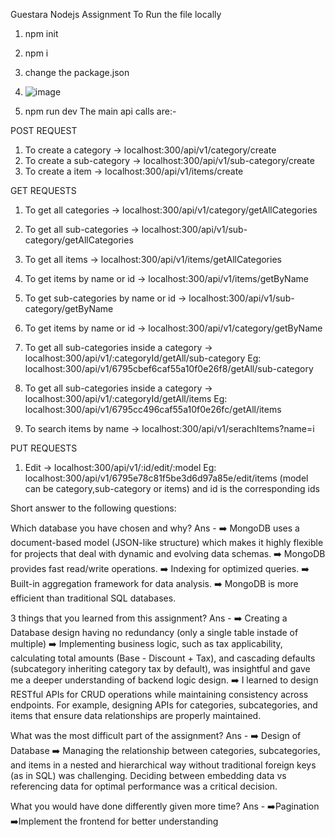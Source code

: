 Guestara Nodejs Assignment
To Run the file locally 
  1) npm init
  2) npm i
  3) change the package.json
  4) ![image](https://github.com/user-attachments/assets/d66a0be2-8088-4dc5-8680-6f7c8a2cd44a)

  5) npm run dev
The main api calls are:-

  POST REQUEST
  1) To create a category -> localhost:300/api/v1/category/create
  2) To create a sub-category -> localhost:300/api/v1/sub-category/create
  3) To create a item -> localhost:300/api/v1/items/create

  GET REQUESTS
  1) To get all categories -> localhost:300/api/v1/category/getAllCategories
  2) To get all sub-categories -> localhost:300/api/v1/sub-category/getAllCategories
  3) To get all items -> localhost:300/api/v1/items/getAllCategories

  4) To get items by name or id -> localhost:300/api/v1/items/getByName
  5) To get sub-categories by name or id -> localhost:300/api/v1/sub-category/getByName
  6) To get items by name or id -> localhost:300/api/v1/category/getByName

  7) To get all sub-categories inside a category -> localhost:300/api/v1/:categoryId/getAll/sub-category
     Eg: localhost:300/api/v1/6795cbef6caf55a10f0e26f8/getAll/sub-category
  8) To get all sub-categories inside a category -> localhost:300/api/v1/:categoryId/getAll/items
     Eg: localhost:300/api/v1/6795cc496caf55a10f0e26fc/getAll/items

  9) To search items by name -> localhost:300/api/v1/serachItems?name=i

  PUT REQUESTS
  1) Edit -> localhost:300/api/v1/:id/edit/:model
      Eg: localhost:300/api/v1/6795e78c81f5be3d6d97a85e/edit/items (model can be category,sub-category or items) and id is the corresponding ids

Short answer to the following questions:

Which database you have chosen and why?
Ans - ➡️ MongoDB uses a document-based model (JSON-like structure) which makes it highly flexible for projects that deal with dynamic and evolving data schemas.
      ➡️ MongoDB provides fast read/write operations. 
      ➡️ Indexing for optimized queries.
      ➡️ Built-in aggregation framework for data analysis.
      ➡️ MongoDB is more efficient than traditional SQL databases.
      
3 things that you learned from this assignment?
Ans - ➡️ Creating a Database design having no redundancy (only a single table instade of multiple)
      ➡️ Implementing business logic, such as tax applicability, calculating total amounts (Base - Discount + Tax), and cascading defaults (subcategory inheriting category tax by default), was insightful and gave me a deeper understanding of backend logic design.
      ➡️ I learned to design RESTful APIs for CRUD operations while maintaining consistency across endpoints. For example, designing APIs for categories, subcategories, and items that ensure data relationships are properly maintained.
      
What was the most difficult part of the assignment?
Ans - ➡️ Design of Database
      ➡️ Managing the relationship between categories, subcategories, and items in a nested and hierarchical way without traditional foreign keys (as in SQL) was challenging. Deciding between embedding data vs referencing data for optimal performance was a critical decision.
      
What you would have done differently given more time?
Ans - ➡️Pagination 
      ➡️Implement the frontend for better understanding
  
